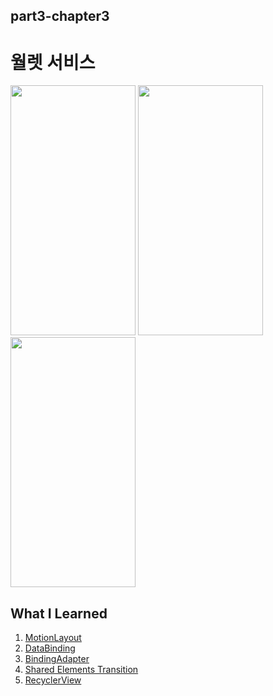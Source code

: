 ## part3-chapter3

# 월렛 서비스

<img src="https://github.com/soommmin/part3-chapter2/assets/150005268/a798da76-5054-47c5-be21-1e3b7ab7b634" width="200" height="400"/>
<img src="https://github.com/soommmin/part3-chapter2/assets/150005268/d1170032-e21e-48ea-9cee-8de0aa2a5976" width="200" height="400"/>
<img src="https://github.com/soommmin/part3-chapter2/assets/150005268/cd4c81be-348d-47dd-bd2e-b99f51224387" width="200" height="400"/>



## What I Learned
1. [MotionLayout](https://developer.android.com/training/constraint-layout/motionlayout?hl=ko)
2. [DataBinding](https://developer.android.com/topic/libraries/data-binding?hl=ko)
3. [BindingAdapter](https://developer.android.com/topic/libraries/data-binding/binding-adapters?hl=ko)
4. [Shared Elements Transition](https://android-developers.googleblog.com/2018/02/continuous-shared-element-transitions.html)
5. [RecyclerView](https://developer.android.com/guide/topics/ui/layout/recyclerview?hl=ko)


